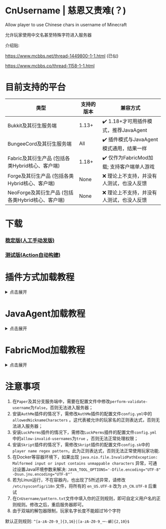 # CnUsername | 慈恩又责难(？)

Allow player to use Chinese chars in username of Minecraft

允许玩家使用中文名甚至特殊字符进入服务器

介绍贴: <p>
https://www.mcbbs.net/thread-1449800-1-1.html (已似) <p>
https://www.mcbbs.co/thread-1158-1-1.html

# 目前支持的平台
| 类型                                | 支持的版本 | 兼容方式                                         |
|-----------------------------------|-------|----------------------------------------------|
| Bukkit及其衍生服务端                     | 1.13+ | :heavy_check_mark: 1.18+才可用插件模式，推荐JavaAgent  |
| BungeeCord及其衍生服务端                 | All   | :heavy_check_mark: 插件模式与JavaAgent模式通用，结果一样   |
| Fabric及其衍生产品 (包括各类Hybrid核心、客户端)   | 1.18+ | :heavy_check_mark: 仅作为FabricMod加载; 支持客户端单人游戏 |
| Forge及其衍生产品 (包括各类Hybrid核心、客户端)    | None  | :x: 理论上不支持，并没有人测试，也没人反馈                      |
| NeoForge及其衍生产品 (包括各类Hybrid核心、客户端) | None  | :x: 理论上不支持，并没有人测试，也没人反馈                      |

# 下载

### [稳定版(人工手动发版)](https://github.com/XPPlugins/CnUsername/releases)

### [测试版(Action自动构建)](https://github.com/XPPlugins/CnUsername/actions)

# 插件方式加载教程
<details>

<summary>点击展开</summary>

### 推荐有条件的服主使用[JavaAgent方式](https://github.com/XPPlugins/CnUsername#JavaAgent加载教程)加载，以解锁所有功能

1. 点[我](https://github.com/0XPYEX0/CnUsername#下载)下载<br>
2. 放入`plugins`文件夹 [仅Bukkit|BungeeCord，及其所有分支(如Spigot|Paper|WaterFall等)]<br>
3. 插件方式加载有诸多限制，如:
   <br>    ①原版实体选择器不支持特殊名字玩家. 例如无法使用`/tp`命令，请使用`/tp "<username>"`  其中`<username>`替换为玩家名字
   <br>    ②在1.20.5+，`Paper`及其分支服务端，玩家名字长度不能长于16，否则无法进入服务器. JavaAgent加载方式不受此限制<br>
4. 如需自定义正则，~~请修改 `plugins/CnUsername/pattern.txt`~~ 见[注意事项](https://github.com/XPPlugins/CnUsername#注意事项)

</details>

# JavaAgent加载教程
<details>

<summary> 点击展开 </summary>

1. 点[我](https://github.com/0XPYEX0/CnUsername#下载)下载<br>
2. 放入`服务端根目录`
3. 修改你的启动命令，在`java`后写入`-javaagent:CnUsername-version-all.jar`. 例如:
   <br>    `java -javaagent:CnUsername-1.0.7-all.jar -jar server.jar`
   <br>    **注意，此处仅为举例说明，请根据实际情况编写**
4. JavaAgent加载模式可以解锁所有功能，包括但不限于:
   <br>    ①玩家名字长度可通过修改正则自定义
   <br>    ②能够正常使用原版实体选择器选择特殊名字玩家
5. 如需自定义正则，~~修改前面启动命令为`-javaagent:CnUsername-<version>-all.jar="<正则表达式>"`，例如:
   `-javaagent:CnUsername-1.0.7-all.jar="^[a-zA-Z0-9_]{3,16}|[a-zA-Z0-9_一-龥]{2,10}$"`~~ 见[注意事项](https://github.com/XPPlugins/CnUsername#注意事项)
</details>

# FabricMod加载教程

<details>
<summary> 点击展开 </summary>

1. 点[我](https://github.com/0XPYEX0/CnUsername#下载)下载<br>
2. 把下载后的`.jar`文件放入`mods`文件夹中
3. 启动服务端 | 客户端
4. 若日志成功输出，或正常进入服务器，即生效
5. 如需自定义正则，见[注意事项](https://github.com/XPPlugins/CnUsername#注意事项)

</details>

# 注意事项

1. 在`Paper`及其分支服务端中，需要在配置文件中修改`perform-validate-username`为`false`，否则无法进入服务器；
2. 安装`AuthMe`插件的情况下，需修改`AuthMe`插件的配置文件`config.yml`中的`allowedNicknameCharacters`
   。这代表被允许的玩家名的正则表达式，否则无法进入服务器；
3. 安装`LuckPerms`插件的情况下，需修改`LuckPerms`插件的配置文件`config.yml`中的`allow-invalid-usernames`为`true`
   ，否则无法正常处理权限；
4. 安装`Skript`插件的情况下，需修改`Skript`插件的配置文件`config.sk`中的`player name regex pattern`，此为正则表达式，否则无法正常使用玩家功能.
5. 在Docker等容器环境下，如果出现
   `java.nio.file.InvalidPathException: Malformed input or input contains unmappable characters`
   异常，可通过设置Java环境参数来解决: `JAVA_TOOL_OPTIONS='-Dfile.encoding="UTF-8" -Dsun.jnu.encoding="UTF-8"’`
6. 若为Linux运行，不在容器内，也出现了5所述异常，请修改 `/etc/sysconfig/i18n` 文件，将所有的 `en_US.UTF-8` 改为
   `zh_CN.UTF-8` 后重试
7. 在`CnUsername/pattern.txt`文件中填入你的正则规则，即可自定义用户名的正则规则。修改之后，重启服务器即可。
8. 由于双端的解包器限制，玩家名字长度不能超过16个字符

默认正则规则: `^[a-zA-Z0-9_]{3,16}|[a-zA-Z0-9_一-龥]{2,10}$`

